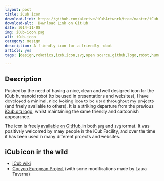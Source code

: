 ```yaml
---
layout: post
title: iCub icon
download-link: https://github.com/alecive/iCubArtwork/tree/master/iCub-Icon
download-alt:  Download Link on GitHub
date: 2014-11-08
img: iCub-icon.png
alt: iCub-icon
category: design
description: A friendly icon for a friendly robot
article: yes
tags: [design,robotics,icub,icon,svg,open source,github,logo,robot,humanoids]

---
```


## Description

Pushed by the need of having a nice, clean and well designed icon for the iCub humanoid robot (to be used in presentations and websites), I have developed a minimal, nice looking icon to be used throughout my projects (and freely available to others). It is a striking departure from the previous [iCub.org logo](http://neurolab.unife.it/omll/logoRC.jpg), whilst maintaining the same friendly and cartoonish appearance.

The icon is freely [available on GitHub](https://github.com/alecive/iCubArtwork/tree/master/iCub-Icon), in both `png` and `svg` format. It was positively welcomed by many people in the iCub Facility, and over the time it has been used in many different projects and websites.

## iCub icon in the wild

 * [iCub wiki](http://wiki.icub.org/wiki/Main_Page)
 * [Codyco European Project](http://www.codyco.eu) (with some modifications made by Laura Taverna)
